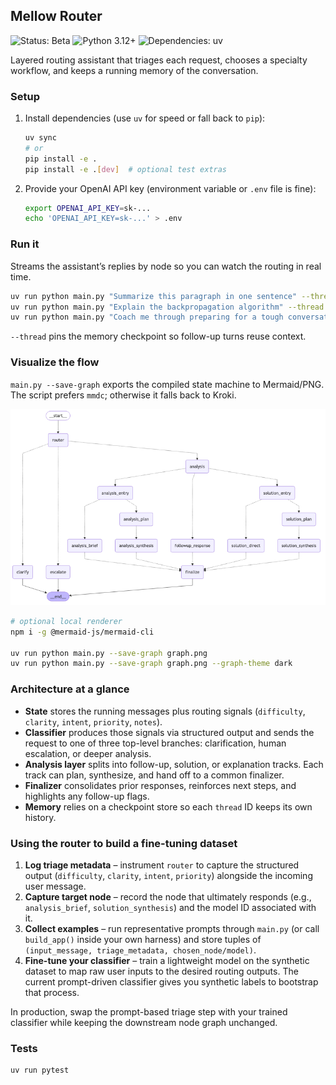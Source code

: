 ## Mellow Router

![Status: Beta](https://img.shields.io/badge/status-beta-orange)
![Python 3.12+](https://img.shields.io/badge/python-3.12%2B-blue)
![Dependencies: uv](https://img.shields.io/badge/deps-managed%20with%20uv-5C4EE5)

Layered routing assistant that triages each request, chooses a specialty workflow, and keeps a running memory of the conversation.

### Setup

1. Install dependencies (use `uv` for speed or fall back to `pip`):

   ```bash
   uv sync
   # or
   pip install -e .
   pip install -e .[dev]  # optional test extras
   ```

2. Provide your OpenAI API key (environment variable or `.env` file is fine):

   ```bash
   export OPENAI_API_KEY=sk-...
   echo 'OPENAI_API_KEY=sk-...' > .env
   ```

### Run it

Streams the assistant’s replies by node so you can watch the routing in real time.

```bash
uv run python main.py "Summarize this paragraph in one sentence" --thread user-123
uv run python main.py "Explain the backpropagation algorithm" --thread user-123
uv run python main.py "Coach me through preparing for a tough conversation" --thread user-123
```

`--thread` pins the memory checkpoint so follow-up turns reuse context.

### Visualize the flow

`main.py --save-graph` exports the compiled state machine to Mermaid/PNG. The script prefers `mmdc`; otherwise it falls back to Kroki.

![Router graph](graph.png)

```bash
# optional local renderer
npm i -g @mermaid-js/mermaid-cli

uv run python main.py --save-graph graph.png
uv run python main.py --save-graph graph.png --graph-theme dark
```

### Architecture at a glance

- **State** stores the running messages plus routing signals (`difficulty`, `clarity`, `intent`, `priority`, `notes`).
- **Classifier** produces those signals via structured output and sends the request to one of three top-level branches: clarification, human escalation, or deeper analysis.
- **Analysis layer** splits into follow-up, solution, or explanation tracks. Each track can plan, synthesize, and hand off to a common finalizer.
- **Finalizer** consolidates prior responses, reinforces next steps, and highlights any follow-up flags.
- **Memory** relies on a checkpoint store so each `thread` ID keeps its own history.

### Using the router to build a fine-tuning dataset

1. **Log triage metadata** – instrument `router` to capture the structured output (`difficulty`, `clarity`, `intent`, `priority`) alongside the incoming user message.
2. **Capture target node** – record the node that ultimately responds (e.g., `analysis_brief`, `solution_synthesis`) and the model ID associated with it.
3. **Collect examples** – run representative prompts through `main.py` (or call `build_app()` inside your own harness) and store tuples of `(input_message, triage_metadata, chosen_node/model)`.
4. **Fine-tune your classifier** – train a lightweight model on the synthetic dataset to map raw user inputs to the desired routing outputs. The current prompt-driven classifier gives you synthetic labels to bootstrap that process.

In production, swap the prompt-based triage step with your trained classifier while keeping the downstream node graph unchanged.

### Tests

```bash
uv run pytest
```
